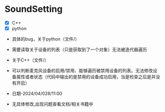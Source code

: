 # SoundSetting
- [x] C++
- [x] python
+ 具体的bug，关于python（文件/）
- 需要读取关于设备的列表（只是获取到了一个对象）无法被迭代器遍历
+ 关于C++（文件/）
- 可以判断麦克风设备的启用/禁用，能够遍历被禁用设备的列表。无法修改设备属性或者状态（代码中输出的是禁用的设备成功启用，当是检查之后是并没有开启）
+ 日期-2024/04/028/11:00
- 无具体修改,出现问题查看文档/相关书籍中